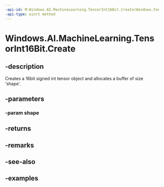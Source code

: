 ```yaml
---
-api-id: M:Windows.AI.MachineLearning.TensorInt16Bit.Create(Windows.Foundation.Collections.IIterable{System.Int64})
-api-type: winrt method
---
```


<!-- Method syntax.
public TensorInt16Bit TensorInt16Bit.Create(IIterable<Int64> shape)
-->

# Windows.AI.MachineLearning.TensorInt16Bit.Create

## -description
Creates a 16bit signed int tensor object and allocates a buffer of size 'shape'.
## -parameters
### -param shape

## -returns

## -remarks

## -see-also

## -examples
